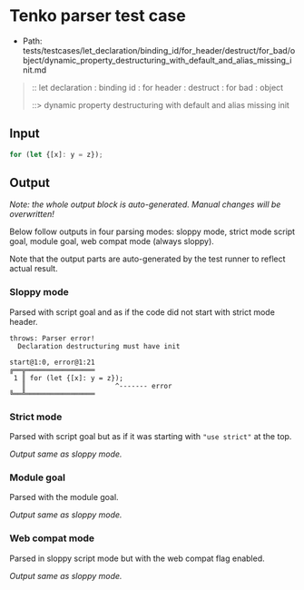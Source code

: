 # Tenko parser test case

- Path: tests/testcases/let_declaration/binding_id/for_header/destruct/for_bad/object/dynamic_property_destructuring_with_default_and_alias_missing_init.md

> :: let declaration : binding id : for header : destruct : for bad : object
>
> ::> dynamic property destructuring with default and alias missing init

## Input

`````js
for (let {[x]: y = z});
`````

## Output

_Note: the whole output block is auto-generated. Manual changes will be overwritten!_

Below follow outputs in four parsing modes: sloppy mode, strict mode script goal, module goal, web compat mode (always sloppy).

Note that the output parts are auto-generated by the test runner to reflect actual result.

### Sloppy mode

Parsed with script goal and as if the code did not start with strict mode header.

`````
throws: Parser error!
  Declaration destructuring must have init

start@1:0, error@1:21
╔══╦═════════════════
 1 ║ for (let {[x]: y = z});
   ║                      ^------- error
╚══╩═════════════════

`````

### Strict mode

Parsed with script goal but as if it was starting with `"use strict"` at the top.

_Output same as sloppy mode._

### Module goal

Parsed with the module goal.

_Output same as sloppy mode._

### Web compat mode

Parsed in sloppy script mode but with the web compat flag enabled.

_Output same as sloppy mode._
